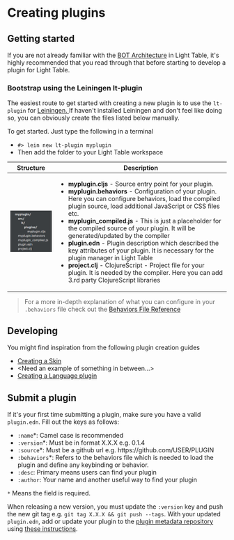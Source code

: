 # Creating plugins

## Getting started

If you are not already familiar with the [BOT Architecture](/the-light-table-bot.md) in Light Table, it's highly recommended that you read through that before starting to develop a plugin for Light Table.

### Bootstrap using the Leiningen lt-plugin

The easiest route to get started with creating a new plugin is to use the `lt-plugin` for [Leiningen. ](http://leiningen.org/) If haven't installed Leiningen and don't feel like doing so, you can obviously create the files listed below manually.

To get started. Just type the following in a terminal 
- `#> lein new lt-plugin myplugin`
- Then add the <myplugin> folder to your Light Table workspace

|Structure      | Description |
| ------------- |-------------|
|![](/assets/plugin-files.png) | <ul><li><b>myplugin.cljs</b> - Source entry point for your plugin.</li><li><b>myplugin.behaviors</b> - Configuration of your plugin. Here you can configure behaviors, load the compiled plugin source, load additional JavaScript or CSS files etc.</li><li><b>myplugin_compiled.js</b> - This is just a placeholder for the compiled source of your plugin. It will be generated/updated by the compiler</li><li><b>plugin.edn</b> - Plugin description which described the key attributes of your plugin. It is necessary for the plugin manager in Light Table</li><li><b>project.clj</b> - ClojureScript - Project file for your plugin. It is needed by the compiler. Here you can add 3.rd party ClojureScript libraries</li></ul>|

> For a more in-depth explanation of what you can configure in your `.behaviors` file check out the [Behaviors File Reference](/behaviors-file-reference.md)


## Developing

You might find inspiration from the following plugin creation guides

* [Creating a Skin](/creating-a-skin.md)
* &lt;Need an example of something in between...&gt;
* [Creating a Language plugin](/creating-a-language-plugin.md)

## Submit a plugin

If it's your first time submitting a plugin, make sure you have a valid `plugin.edn`. Fill out the keys as follows:

* `:name`\*: Camel case is recommended
* `:version`\*: Must be in format X.X.X e.g. 0.1.4
* `:source`\*: Must be a github url e.g. https:\/\/github.com\/USER\/PLUGIN
* `:behaviors`\*: Refers to the behaviors file which is needed to load the plugin and define any keybinding or behavior.
* `:desc`: Primary means users can find your plugin
* `:author`: Your name and another useful way to find your plugin

`*` Means the field is required.

When releasing a new version, you must update the `:version` key and push the new git tag e.g. `git tag X.X.X && git push --tags`. With your updated `plugin.edn`, add or update your plugin to the [plugin metadata repository](https://github.com/LightTable/plugin-metadata) using [these instructions](https://github.com/LightTable/plugin-metadata#submit-a-plugin). 

